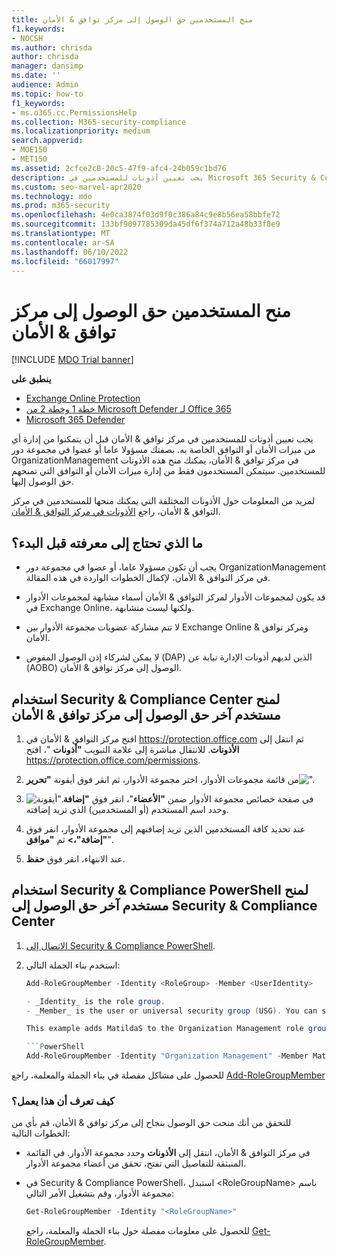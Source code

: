 ```yaml
---
title: منح المستخدمين حق الوصول إلى مركز توافق & الأمان
f1.keywords:
- NOCSH
ms.author: chrisda
author: chrisda
manager: dansimp
ms.date: ''
audience: Admin
ms.topic: how-to
f1_keywords:
- ms.o365.cc.PermissionsHelp
ms.collection: M365-security-compliance
ms.localizationpriority: medium
search.appverid:
- MOE150
- MET150
ms.assetid: 2cfce2c8-20c5-47f9-afc4-24b059c1bd76
description: يجب تعيين أذونات للمستخدمين في Microsoft 365 Security & Compliance Center قبل أن يتمكنوا من إدارة أي من ميزات الأمان أو التوافق الخاصة به.
ms.custom: seo-marvel-apr2020
ms.technology: mdo
ms.prod: m365-security
ms.openlocfilehash: 4e0ca3874f03d9f0c386a84c9e8b56ea58bbfe72
ms.sourcegitcommit: 133bf9097785309da45df6f374a712a48b33f8e9
ms.translationtype: MT
ms.contentlocale: ar-SA
ms.lasthandoff: 06/10/2022
ms.locfileid: "66017997"
---
```

# <a name="give-users-access-to-the-security--compliance-center"></a>منح المستخدمين حق الوصول إلى مركز توافق & الأمان

[!INCLUDE [MDO Trial banner](../includes/mdo-trial-banner.md)]

**ينطبق على**
- [Exchange Online Protection](exchange-online-protection-overview.md)
- [خطة 1 وخطة 2 من Microsoft Defender لـ Office 365](defender-for-office-365.md)
- [Microsoft 365 Defender](../defender/microsoft-365-defender.md)

يجب تعيين أذونات للمستخدمين في مركز توافق & الأمان قبل أن يتمكنوا من إدارة أي من ميزات الأمان أو التوافق الخاصة به. بصفتك مسؤولا عاما أو عضوا في مجموعة دور OrganizationManagement في مركز توافق & الأمان، يمكنك منح هذه الأذونات للمستخدمين. سيتمكن المستخدمون فقط من إدارة ميزات الأمان أو التوافق التي تمنحهم حق الوصول إليها.

لمزيد من المعلومات حول الأذونات المختلفة التي يمكنك منحها للمستخدمين في مركز التوافق & الأمان، راجع [الأذونات في مركز التوافق & الأمان](permissions-in-the-security-and-compliance-center.md).

## <a name="what-do-you-need-to-know-before-you-begin"></a>ما الذي تحتاج إلى معرفته قبل البدء؟

- يجب أن تكون مسؤولا عاما، أو عضوا في مجموعة دور OrganizationManagement في مركز التوافق & الأمان، لإكمال الخطوات الواردة في هذه المقالة.

- قد يكون لمجموعات الأدوار لمركز التوافق & الأمان أسماء مشابهة لمجموعات الأدوار في Exchange Online، ولكنها ليست متشابهة.

- لا تتم مشاركة عضويات مجموعة الأدوار بين Exchange Online ومركز توافق & الأمان.

- لا يمكن لشركاء إذن الوصول المفوض (DAP) الذين لديهم أذونات الإدارة نيابة عن (AOBO) الوصول إلى مركز توافق & الأمان.

## <a name="use-the-security--compliance-center-to-give-another-user-access-to-the-security--compliance-center"></a>استخدام Security & Compliance Center لمنح مستخدم آخر حق الوصول إلى مركز توافق & الأمان

1. افتح مركز التوافق & الأمان في <https://protection.office.com> ثم انتقل إلى **الأذونات**. للانتقال مباشرة إلى علامة التبويب **"أذونات** "، افتح <https://protection.office.com/permissions>.

2. من قائمة مجموعات الأدوار، اختر مجموعة الأدوار، ثم انقر فوق أيقونة **"تحرير**![".](../../media/O365-MDM-CreatePolicy-EditIcon.gif)

3. في صفحة خصائص مجموعة الأدوار ضمن **"الأعضاء**"، انقر فوق **"إضافة**![أيقونة".](../../media/ITPro-EAC-AddIcon.gif) وحدد اسم المستخدم (أو المستخدمين) الذي تريد إضافته.

4. عند تحديد كافة المستخدمين الذين تريد إضافتهم إلى مجموعة الأدوار، انقر فوق **"إضافة"،\>** ثم **"موافق**".

5. عند الانتهاء، انقر فوق **حفظ**.

## <a name="use-security--compliance-powershell-to-give-another-user-access-to-the-security--compliance-center"></a>استخدام Security & Compliance PowerShell لمنح مستخدم آخر حق الوصول إلى Security & Compliance Center

1. [الاتصال إلى Security & Compliance PowerShell](/powershell/exchange/connect-to-scc-powershell).

2. استخدم بناء الجملة التالي:

   ```powershell
   Add-RoleGroupMember -Identity <RoleGroup> -Member <UserIdentity>

   - _Identity_ is the role group.
   - _Member_ is the user or universal security group (USG). You can specify only one member at a time.

   This example adds MatildaS to the Organization Management role group.

   ```PowerShell
   Add-RoleGroupMember -Identity "Organization Management" -Member MatildaS
   ```

للحصول على مشاكل مفصلة في بناء الجملة والمعلمة، راجع [Add-RoleGroupMember](/powershell/module/exchange/add-rolegroupmember)

### <a name="how-do-you-know-this-worked"></a>كيف تعرف أن هذا يعمل؟

للتحقق من أنك منحت حق الوصول بنجاح إلى مركز توافق & الأمان، قم بأي من الخطوات التالية:

- في مركز التوافق & الأمان، انتقل إلى **الأذونات** وحدد مجموعة الأدوار. في القائمة المنبثقة للتفاصيل التي تفتح، تحقق من أعضاء مجموعة الأدوار.

- في Security & Compliance PowerShell، استبدل \<RoleGroupName\> باسم مجموعة الأدوار، وقم بتشغيل الأمر التالي:

  ```powershell
  Get-RoleGroupMember -Identity "<RoleGroupName>"
  ```

  للحصول على معلومات مفصلة حول بناء الجملة والمعلمة، راجع [Get-RoleGroupMember](/powershell/module/exchange/Get-RoleGroupMember).
